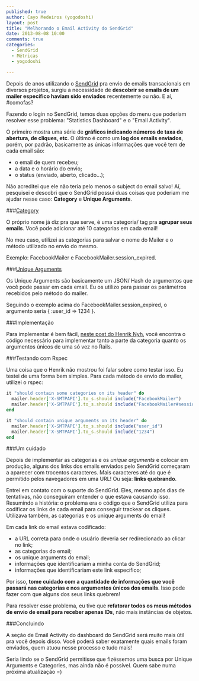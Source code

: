 ```yaml
---
published: true
author: Cayo Medeiros (yogodoshi)
layout: post
title: "Melhorando o Email Activity do SendGrid"
date: 2013-08-08 10:00
comments: true
categories: 
  - SendGrid
  - Métricas
  - yogodoshi
  
---
```


Depois de anos utilizando o [SendGrid](http://sendgrid.com/) pra envio de emails transacionais em diversos projetos, surgiu a necessidade de **descobrir se emails de um mailer específico haviam sido enviados** recentemente ou não. E aí, #comofas?

<!--more-->

Fazendo o login no SendGrid, temos duas opções do menu que poderiam resolver esse problema: "Statistics Dashboard" e o "Email Activity".

O primeiro mostra uma série de **gráficos indicando números de taxa de abertura, de cliques, etc**. O último é como um **log dos emails enviados**, porém, por padrão, basicamente as únicas informações que você tem de cada email são:

* o email de quem recebeu;
* a data e o horário do envio;
* o status (enviado, aberto, clicado...);

Não acreditei que ele não teria pelo menos o subject do email salvo! Aí, pesquisei e descobri que o SendGrid possui duas coisas que poderiam me ajudar nesse caso: **Category** e **Unique Arguments**.

###[Category](http://sendgrid.com/docs/API_Reference/SMTP_API/categories.html)

O próprio nome já diz pra que serve, é uma categoria/ tag pra **agrupar seus emails**. Você pode adicionar até 10 categorias em cada email!

No meu caso, utilizei as categorias para salvar o nome do Mailer e o método utilizado no envio do mesmo.

Exemplo: FacebookMailer e FacebookMailer.session_expired.

###[Unique Arguments](http://sendgrid.com/docs/API_Reference/SMTP_API/unique_arguments.html)

Os Unique Arguments são basicamente um JSON/ Hash de argumentos que você pode passar em cada email. Eu os utilizo para passar os parâmetros recebidos pelo método do mailer.

Seguindo o exemplo acima do FacebookMailer.session_expired, o argumento seria { :user_id => 1234 }.

###Implementação

Para implementar é bem fácil, [neste post do Henrik Nyh](http://thepugautomatic.com/2012/08/sendgrid-metadata-and-rails/), você encontra o código necessário para implementar tanto a parte da categoria quanto os argumentos únicos de uma só vez no Rails.

###Testando com Rspec

Uma coisa que o Henrik não mostrou foi falar sobre como testar isso. Eu testei de uma forma bem simples. Para cada método de envio do mailer, utilizei o rspec:

```ruby
it "should contain some categories on its header" do
  mailer.header['X-SMTPAPI'].to_s.should include("FacebookMailer")
  mailer.header['X-SMTPAPI'].to_s.should include("FacebookMailer#session_expired")
end

it "should contain unique arguments on its header" do
  mailer.header['X-SMTPAPI'].to_s.should include("user_id")
  mailer.header['X-SMTPAPI'].to_s.should include("1234")
end
```

###Um cuidado

Depois de implementar as categorias e os *unique arguments* e colocar em produção, alguns dos links dos emails enviados pelo SendGrid começaram a aparecer com trocentos caracteres. Mais caracteres até do que é permitido pelos navegadores em uma URL! Ou seja: **links quebrando**.

Entrei em contato com o suporte do SendGrid. Eles, mesmo após dias de tentativas, não conseguiram entender o que estava causando isso. Resumindo a história: o problema era o código que o SendGrid utiliza para codificar os links de cada email para conseguir trackear os cliques. Utilizava também, as categorias e os unique arguments do email!

Em cada link do email estava codificado:

* a URL correta para onde o usuário deveria ser redirecionado ao clicar no link;
* as categorias do email;
* os unique arguments do email;
* informações que identificariam a minha conta do SendGrid;
* informações que identificariam este link específico;

Por isso, **tome cuidado com a quantidade de informações que você passará nas categorias e nos argumentos únicos dos emails**. Isso pode fazer com que alguns dos seus links quebrem!

Para resolver esse problema, eu tive que **refatorar todos os meus métodos de envio de email para receber apenas IDs**, não mais instâncias de objetos.

###Concluindo

A seção de Email Activity do dashboard do SendGrid será muito mais útil pra você depois disso. Você poderá saber exatamente quais emails foram enviados, quem atuou nesse processo e tudo mais!

Seria lindo se o SendGrid permitisse que fizéssemos uma busca por Unique Arguments e Categories, mas ainda não é possível. Quem sabe numa próxima atualização =)
